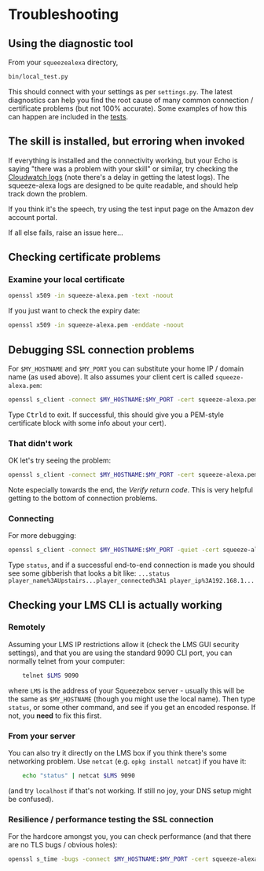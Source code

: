 Troubleshooting
===============

Using the diagnostic tool
-------------------------
From your `squeezealexa` directory,
```bash
bin/local_test.py
```
This should connect with your settings as per `settings.py`. The latest diagnostics can help you find the root cause of many common connection / certificate problems (but not 100% accurate).
Some examples of how this can happen are included in the [tests](..tests/).

The skill is installed, but erroring when invoked
-------------------------------------------------

If everything is installed and the connectivity working, but your Echo is saying "there was a problem with your skill" or similar, try checking the [Cloudwatch logs](https://console.aws.amazon.com/cloudwatch/) (note there's a delay in getting the latest logs).
The squeeze-alexa logs are designed to be quite readable, and should help track down the problem.

If you think it's the speech, try using the test input page on the Amazon dev account portal.

If all else fails, raise an issue here...

Checking certificate problems
-----------------------------

### Examine your local certificate
```bash
openssl x509 -in squeeze-alexa.pem -text -noout
```

If you just want to check the expiry date:
```bash
openssl x509 -in squeeze-alexa.pem -enddate -noout
```


Debugging SSL connection problems
---------------------------------

For `$MY_HOSTNAME` and `$MY_PORT` you can substitute your home IP / domain name (as used above). It also assumes your client cert is called `squeeze-alexa.pem`:

```bash
openssl s_client -connect $MY_HOSTNAME:$MY_PORT -cert squeeze-alexa.pem | openssl x509
```
Type <kbd>Ctrl</kbd><kbd>d</kbd> to exit.
If successful, this should give you a PEM-style certificate block with some info about your cert).

### That didn't work
OK let's try seeing the problem:
```bash
openssl s_client -connect $MY_HOSTNAME:$MY_PORT -cert squeeze-alexa.pem
```
Note especially towards the end, the _Verify return code_. This is very helpful getting to the bottom of connection problems.

### Connecting
For more debugging:
```bash
openssl s_client -connect $MY_HOSTNAME:$MY_PORT -quiet -cert squeeze-alexa.pem
```
Type `status`, and if a successful end-to-end connection is made you should see some gibberish that looks a bit like:
`...status   player_name%3AUpstairs...player_connected%3A1 player_ip%3A192.168.1...`

Checking your LMS CLI is actually working
-----------------------------------------

### Remotely
Assuming your LMS IP restrictions allow it (check the LMS GUI security settings), and that you are using the standard 9090 CLI port, you can normally telnet from your computer:

```bash
    telnet $LMS 9090
```
where `LMS` is the address of your Squeezebox server - usually this will be the same as `$MY_HOSTNAME` (though you might use the local name).
Then type `status`, or some other command, and see if you get an encoded response. If not, you **need** to fix this first.

### From your server
You can also try it directly on the LMS box if you think there's some networking problem. Use `netcat` (e.g. `opkg install netcat`) if you have it:

```bash
    echo "status" | netcat $LMS 9090
```

(and try `localhost` if that's not working. If still no joy, your DNS setup might be confused).

### Resilience / performance testing the SSL connection
For the hardcore amongst you, you can check performance (and that there are no TLS bugs / obvious holes):

```bash
openssl s_time -bugs -connect $MY_HOSTNAME:$MY_PORT -cert squeeze-alexa.pem -verify 4
```
